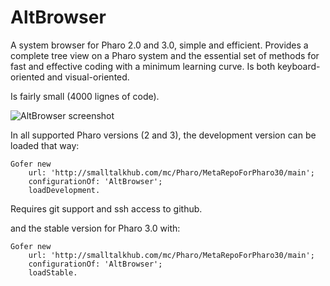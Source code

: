 AltBrowser
==========

A system browser for Pharo 2.0 and 3.0, simple and efficient. Provides a complete tree view on a Pharo system and the essential set of methods for fast and effective coding with a minimum learning curve. Is both keyboard-oriented and visual-oriented.

Is fairly small (4000 lignes of code).

![AltBrowser screenshot](https://github.com/ThierryGoubier/AltBrowser/blob/master/Documentation/Screenshot.png)

In all supported Pharo versions (2 and 3), the development version can be loaded that way:

```smalltalk
Gofer new
	url: 'http://smalltalkhub.com/mc/Pharo/MetaRepoForPharo30/main';
	configurationOf: 'AltBrowser';
	loadDevelopment.
```
Requires git support and ssh access to github.

and the stable version for Pharo 3.0 with:

```smalltalk
Gofer new
	url: 'http://smalltalkhub.com/mc/Pharo/MetaRepoForPharo30/main';
	configurationOf: 'AltBrowser';
	loadStable.
```
